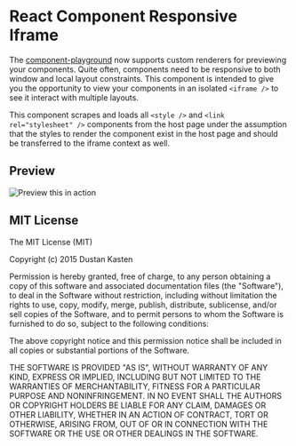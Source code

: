 # React Component Responsive Iframe

The [component-playground](https://github.com/FormidableLabs/component-playground)
now supports custom renderers for previewing your components. Quite often,
components need to be responsive to both window and local layout constraints.
This component is intended to give you the opportunity to view your components
in an isolated `<iframe />` to see it interact with multiple layouts.

This component scrapes and loads all `<style />` and `<link rel="stylesheet" />`
components from the host page under the assumption that the styles to render the
component exist in the host page and should be transferred to the iframe context
as well.

## Preview

![Preview this in action](http://i.imgur.com/HwKxSpt.gif)

## MIT License

The MIT License (MIT)

Copyright (c) 2015 Dustan Kasten

Permission is hereby granted, free of charge, to any person obtaining a copy
of this software and associated documentation files (the "Software"), to deal
in the Software without restriction, including without limitation the rights
to use, copy, modify, merge, publish, distribute, sublicense, and/or sell
copies of the Software, and to permit persons to whom the Software is
furnished to do so, subject to the following conditions:

The above copyright notice and this permission notice shall be included in
all copies or substantial portions of the Software.

THE SOFTWARE IS PROVIDED "AS IS", WITHOUT WARRANTY OF ANY KIND, EXPRESS OR
IMPLIED, INCLUDING BUT NOT LIMITED TO THE WARRANTIES OF MERCHANTABILITY,
FITNESS FOR A PARTICULAR PURPOSE AND NONINFRINGEMENT. IN NO EVENT SHALL THE
AUTHORS OR COPYRIGHT HOLDERS BE LIABLE FOR ANY CLAIM, DAMAGES OR OTHER
LIABILITY, WHETHER IN AN ACTION OF CONTRACT, TORT OR OTHERWISE, ARISING FROM,
OUT OF OR IN CONNECTION WITH THE SOFTWARE OR THE USE OR OTHER DEALINGS IN
THE SOFTWARE.

